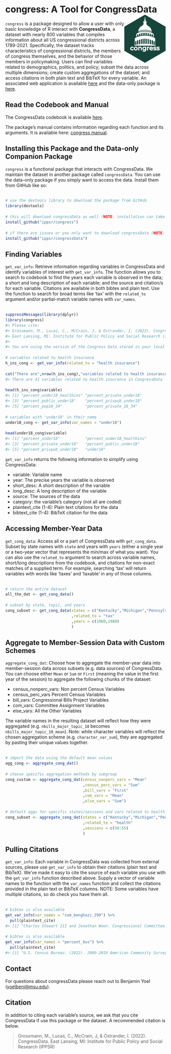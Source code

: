
<!-- README.md is generated from README.Rmd. Please edit that file -->

# congress: A Tool for CongressData <img src="figures/congress.png" height="150" align="right"/>

`congress` is a package designed to allow a user with only basic
knowledge of R interact with **CongressData**, a dataset with nearly 800
variables that compiles information about all US congressional districts
across 1789-2021. Specifically, the dataset tracks characteristics of
congressional districts, the members of congress themselves, and the
behavior of those members in policymaking. Users can find variables
related to demographics, politics, and policy; subset the data across
multiple dimensions; create custom aggregations of the dataset; and
access citations in both plain text and BibTeX for every variable. An
associated web application is available
[here](https://cspp.ippsr.msu.edu/congress/) and the data-only package
is [here](https://github.com/IPPSR/congressData).

## Read the Codebook and Manual

The CongressData codebook is available
<a href="https://raw.githubusercontent.com/IPPSR/congressData/main/congress_codebook_1_1.pdf" target="_blank">here</a>.

The package’s manual contains information regarding each function and
its arguments. It is available here:
<a href="https://raw.githubusercontent.com/IPPSR/congress/main/congress_1.1_manual.pdf" target="_blank">congress
manual</a>.

## Installing this Package and the Data-only Companion Package

`congress` is a functional package that interacts with CongressData. We
maintain the dataset in another package called `congressData`. You can
use the data-only package if you simply want to access the data. Install
them from GitHub like so:

``` r

# use the devtools library to download the package from GitHub
library(devtools)

# this will download congressData as well (NOTE: installation can take several minutes)
install_github("ippsr/congress")

# if there are issues or you only want to download congressData (NOTE: installation can take several minutes)
install_github("ippsr/congressData")
```

## Finding Variables

`get_var_info`: Retrieve information regarding variables in CongressData
and identify variables of interest with `get_var_info`. The function
allows you to search to codebook to find the years each variable is
observed in the data; a short and long description of each variable; and
the source and citation/s for each variable. Citations are available in
both bibtex and plain text. Use the function to search for broad terms
like ‘tax’ with the `related_to` argument and/or partial-match variable
names with `var_names`.

``` r

suppressMessages(library(dplyr))
library(congress)
#> Please cite:
#> Grossmann, M., Lucas, C., McCrain, J, & Ostrander, I. (2022). CongressData.
#> East Lansing, MI: Institute for Public Policy and Social Research (IPPSR).
#> 
#> You are using the version of the Congress Data stored in your local copy of congressData. Running `congressData::get_congress_version()` will print your local version number.

# variables related to health insurance
h_ins_cong <- get_var_info(related_to = "health insurance")

cat("There are",nrow(h_ins_cong),"variables related to health insurance in CongressData")
#> There are 41 variables related to health insurance in CongressData

head(h_ins_cong$variable)
#> [1] "percent_under18_healthins" "percent_private_under18"  
#> [3] "percent_public_under18"    "percent_privpub_under18"  
#> [5] "percent_pop18_34"          "percent_private_18_34"

# variables with 'under18' in their name
under18_cong <- get_var_info(var_names = "under18")

head(under18_cong$variable)
#> [1] "percent_under18"           "percent_under18_healthins"
#> [3] "percent_private_under18"   "percent_public_under18"   
#> [5] "percent_privpub_under18"   "under18"
```

`get_var_info` returns the following information to simplify using
CongressData:

-   variable: Variable name
-   year: The precise years the variable is observed
-   short_desc: A short description of the variable
-   long_desc: A long description of the variable
-   source: The sources of the data
-   category: the variable’s category (not all are coded)
-   plaintext_cite (1-4): Plain text citations for the data
-   bibtext_cite (1-4): BibTeX citation for the data

## Accessing Member-Year Data

`get_cong_data`: Access all or a part of CongressData with
`get_cong_data`. Subset by state names with `state` and years with
`years` (either a single year or a two-year vector that represents the
min/max of what you want). You can also use the `related_to` argument to
search across variable names, short/long descriptions from the codebook,
and citations for non-exact matches of a supplied term. For example,
searching ‘tax’ will return variables with words like ‘taxes’ and
‘taxable’ in any of those columns.

``` r

# return the entire dataset
all_the_dat <- get_cong_data()

# subset by state, topic, and years
cong_subset <- get_cong_data(states = c("Kentucky","Michigan","Pennsylvania")
                             ,related_to = "tax"
                             ,years = c(1960,1980)
                             )
```

## Aggregate to Member-Session Data with Custom Schemes

`aggregate_cong_dat`: Choose how to aggregate the member-year data into
member-session data across subsets (e.g. data sources) of CongressData.
You can choose either `Mean` or `Sum` or `First` (meaning the value in
the first year of the session) to aggregate the following chunks of the
dataset:

-   census_nonperc_vars: Non percent Census Variables
-   census_perc_vars Percent Census Variables
-   bill_vars: Congressional Bills Project Variables
-   com_vars: Committee Assignment Variables
-   else_vars: All the Other Variables

The variable names in the resulting dataset will reflect how they were
aggregated (e.g. `nbills_major_topic_10` becomes
`nbills_major_topic_10_mean`). Note: while character variables will
reflect the chosen aggregation scheme (e.g. `character_var_sum`), they
are aggregated by pasting their unique values together.

``` r

# import the data using the default mean values
agg_cong <- aggregate_cong_dat()

# choose specific aggregation methods by subgroup
cong_custom <- aggregate_cong_dat(census_nonperc_vars = "Mean"
                                  ,census_perc_vars = "Sum"
                                  ,bill_vars = "First"
                                  ,com_vars = "Mean"
                                  ,else_vars = "Sum")

# default aggs for specific states/sessions and vars related to health
cong_subset <- aggregate_cong_dat(states = c("Kentucky","Michigan","Pennsylvania")
                                  ,related_to = "health"
                                  ,sessions = c(50:55)
                                  )
```

## Pulling Citations

`get_var_info`: Each variable in CongressData was collected from
external sources, please use `get_var_info` to obtain their citations
(plain text and BibTeX). We’ve made it easy to cite the source of each
variable you use with the `get_var_info` function described above.
Supply a vector of variable names to the function with the `var_names`
function and collect the citations provided in the plain text or BibTeX
columns. NOTE: Some variables have multiple citations, so do check you
have them all.

``` r

# bibtex is also available
get_var_info(var_names = "com_benghazi_299") %>%
  pull(plaintext_cite)
#> [1] "Charles Stewart III and Jonathan Woon. Congressional Committee Assignments, 103rd to 114th Congresses, 1993--2017: House of Representatives, 2017.\n"

# bibtex is also available
get_var_info(var_names = "percent_bus") %>%
  pull(plaintext_cite)
#> [1] "U.S. Census Bureau. (2022). 2009-2019 American Community Survey 1-year Estimates. Retrieved from the Census Bureau Data API."
```

## Contact

For questions about congressData please reach out to Benjamin Yoel (yoelbenj@msu.edu).



## Citation

In addition to citing each variable’s source, we ask that you cite
CongressData if use this package or the dataset. A recommended citation
is below.

> Grossmann, M., Lucas, C., McCrain, J, & Ostrander, I. (2022).
> CongressData. East Lansing, MI: Institute for Public Policy and Social
> Research (IPPSR)
